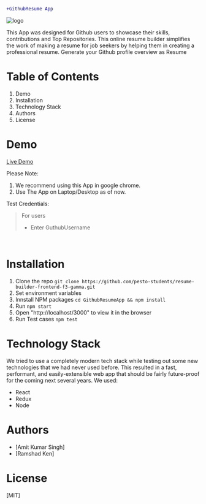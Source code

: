 ```diff
+GithubResume App 
```

![logo](https://user-images.githubusercontent.com/76247705/164281597-2cb70d17-24e7-41a2-ad3c-da3ac06c67a6.jpg)



This App was designed for Github users to showcase their skills, contributions and Top Repositories. This online resume builder simplifies the work of making a resume for job seekers by helping them in creating a professional resume. Generate your Github profile overview as Resume
# Table of Contents
1. Demo
2. Installation
3. Technology Stack
4. Authors
5. License




# Demo

[Live Demo](https://kind-meitner-2e6eeb.netlify.app/)



Please Note:
1. We recommend using this App in google chrome.
2. Use The App on Laptop/Desktop as of now.

Test Credentials:
> For users<br> 
> * Enter GuthubUsername
  <br>
  
  # Installation
  1. Clone the repo
   ```git clone https://github.com/pesto-students/resume-builder-frontend-f3-gamma.git```
   2. Set environment variables
   3. Innstall NPM packages
   ```cd GithubResumeApp && npm install```
   4. Run
   ```npm start```
   5. Open "http://localhost/3000" to view it in the browser
   6. Run Test cases
   ```npm test```
   
   
   # Technology Stack
   We tried to use a completely modern tech stack while testing out some new technologies that we had never used before. This resulted in a fast, performant, and easily-extensible web app that should be fairly future-proof for the coming next several years. We used:
   * React
   * Redux
   * Node


# Authors
* [Amit Kumar Singh]
* [Ramshad Ken]


# License
[MIT]


